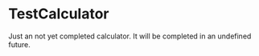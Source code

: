 # TestCalculator
Just an not yet completed calculator. It will be completed in an undefined future.
